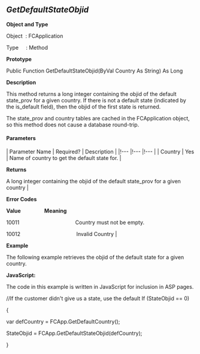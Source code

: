 _GetDefaultStateObjid_
----------------------

**Object and Type**

Object  : FCApplication

Type     : Method

**Prototype**

Public Function GetDefaultStateObjid(ByVal Country As String) As Long

**Description**

This method returns a long integer containing the objid of the default state_prov for a given country. If there is not a default state (indicated by the is_default field), then the objid of the first state is returned.

The state_prov and country tables are cached in the FCApplication object, so this method does not cause a database round-trip.

#### Parameters

| Parameter Name | Required? | Description |
|!--- |!--- |!--- |
| Country | Yes | Name of country to get the default state for. |

**Returns**

A long integer containing the objid of the default state_prov for a given country |

**Error Codes**

**Value**                **Meaning**

10011                                      Country must not be empty.

10012                                      Invalid Country |

**Example**

The following example retrieves the objid of the default state for a given country.

**JavaScript:**

The code in this example is written in JavaScript for inclusion in ASP pages.

//If the customer didn't give us a state, use the default If (StateObjid == 0)

{

var defCountry = FCApp.GetDefaultCountry();

StateObjid = FCApp.GetDefaultStateObjid(defCountry);

}